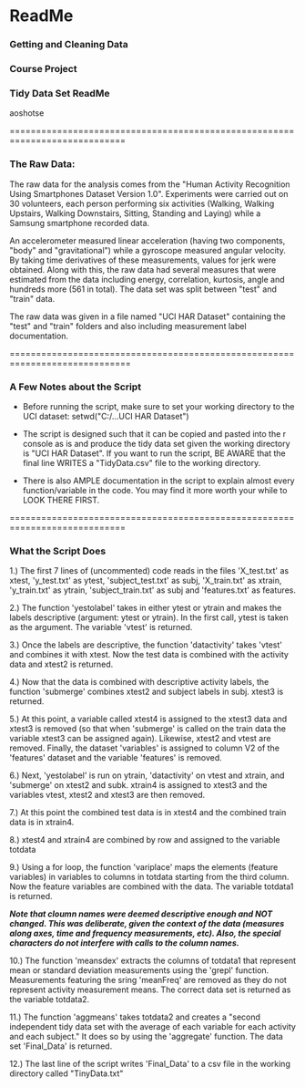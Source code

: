 # ReadMe

### Getting and Cleaning Data
### Course Project
### Tidy Data Set ReadMe

aoshotse

============================================================================

### The Raw Data:

The raw data for the analysis comes from the "Human Activity Recognition 
Using Smartphones Dataset Version 1.0". Experiments were carried out on 
30 volunteers, each person performing six activities (Walking, 
Walking Upstairs, Walking Downstairs, Sitting, Standing and Laying) while a 
Samsung smartphone recorded data.

An accelerometer measured linear acceleration (having two components, "body"
and "gravitational") while a gyroscope measured angular velocity. By taking
time derivatives of these measurements, values for jerk were obtained. Along
with this, the raw data had several measures that were estimated from the 
data including energy, correlation, kurtosis, angle and hundreds more 
(561 in total). The data set was split between "test" and "train" data.

The raw data was given in a file named "UCI HAR Dataset" containing the
"test" and "train" folders and also including measurement label
documentation. 


=============================================================================

### A Few Notes about the Script

* Before running the script, make sure to set your working directory to 
the UCI dataset: setwd("C:/...UCI HAR Dataset")

* The script is designed such that it can be copied and pasted into the
r console as is and produce the tidy data set given the working directory
is "UCI HAR Dataset". If you want to run the script, BE AWARE that the final
line WRITES a "TidyData.csv" file to the working directory.

* There is also AMPLE documentation in the script to 
explain almost every function/variable in the code. You may find it more
worth your while to LOOK THERE FIRST.


============================================================================


### What the Script Does 

1.) The first 7 lines of (uncommented) code reads in the files 'X_test.txt' 
as xtest, 'y_test.txt' as ytest, 'subject_test.txt' as subj, 
'X_train.txt' as xtrain, 'y_train.txt' as ytrain, 'subject_train.txt' 
as subj and 'features.txt' as features.

2.) The function 'yestolabel' takes in either ytest or ytrain and makes the 
labels descriptive (argument: ytest or ytrain). In the first call, ytest
is taken as the argument. The variable 'vtest' is returned.

3.) Once the labels are descriptive, the function 'datactivity' takes 
'vtest' and combines it with xtest. Now the test data is 
combined with the activity data and xtest2 is returned.

4.) Now that the data is combined with descriptive activity labels, the 
function 'submerge' combines xtest2 and subject labels in subj. 
xtest3 is returned.

5.) At this point, a variable called xtest4 is assigned to the xtest3
data and xtest3 is removed (so that when 'submerge' is called on the train
data the variable  xtest3 can be assigned again). Likewise, xtest2 and
vtest are removed. Finally, the dataset 'variables' is assigned to column
V2 of the 'features' dataset and the variable 'features' is removed.

6.) Next, 'yestolabel' is run on ytrain, 'datactivity' on vtest and xtrain,
and 'submerge' on xtest2 and subk. xtrain4 is assigned to xtest3 and the
variables vtest, xtest2 and xtest3 are then removed.

7.) At this point the combined test data is in xtest4 and the combined train
data is in xtrain4.

8.) xtest4 and xtrain4 are combined by row and assigned to the variable
totdata

9.) Using a for loop, the function 'variplace' maps the elements (feature
variables) in variables to columns in totdata starting from the third 
column. Now the feature variables are combined with the data.
The variable totdata1 is returned.

*****Note that cloumn names were deemed descriptive enough and NOT changed. This was deliberate, given the context of the data (measures along axes, time and frequency measurements, etc). Also, the special characters do not interfere with calls to the column names.*****


10.) The function 'meansdex' extracts the columns of totdata1 that represent 
mean or standard deviation measurements using the 'grepl' function.
Measurements featuring the sring 'meanFreq' are removed as they do not 
represent activity measurement means. The correct data set is returned as
the variable totdata2.

11.) The function 'aggmeans' takes totdata2 and creates a "second 
independent tidy data set with the average of each variable for each 
activity and each subject." It does so by using the 'aggregate' function.
The data set 'Final_Data' is returned.

12.) The last line of the script writes 'Final_Data' to a csv file in the
working directory called "TinyData.txt"
 